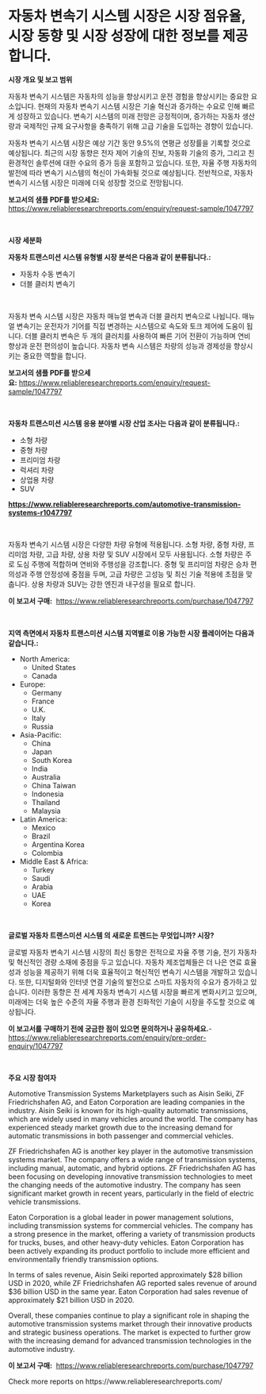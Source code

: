 <p><h1>자동차 변속기 시스템 시장은 시장 점유율, 시장 동향 및 시장 성장에 대한 정보를 제공합니다.</h1></p><p><strong>시장 개요 및 보고 범위</strong></p>
<p><p>자동차 변속기 시스템은 자동차의 성능을 향상시키고 운전 경험을 향상시키는 중요한 요소입니다. 현재의 자동차 변속기 시스템 시장은 기술 혁신과 증가하는 수요로 인해 빠르게 성장하고 있습니다. 변속기 시스템의 미래 전망은 긍정적이며, 증가하는 자동차 생산량과 국제적인 규제 요구사항을 충족하기 위해 고급 기술을 도입하는 경향이 있습니다.</p><p>자동차 변속기 시스템 시장은 예상 기간 동안 9.5%의 연평균 성장률을 기록할 것으로 예상됩니다. 최근의 시장 동향은 전자 제어 기술의 진보, 자동화 기술의 증가, 그리고 친환경적인 솔루션에 대한 수요의 증가 등을 포함하고 있습니다. 또한, 자율 주행 자동차의 발전에 따라 변속기 시스템의 혁신이 가속화될 것으로 예상됩니다. 전반적으로, 자동차 변속기 시스템 시장은 미래에 더욱 성장할 것으로 전망됩니다.</p></p>
<p><strong>보고서의 샘플 PDF를 받으세요:</strong> <a href="https://www.reliableresearchreports.com/enquiry/request-sample/1047797">https://www.reliableresearchreports.com/enquiry/request-sample/1047797</a></p>
<p>&nbsp;</p>
<p><strong>시장 세분화</strong></p>
<p><strong>자동차 트랜스미션 시스템 유형별 시장 분석은 다음과 같이 분류됩니다.:</strong></p>
<p><ul><li>자동차 수동 변속기</li><li>더블 클러치 변속기</li></ul></p>
<p>&nbsp;</p>
<p><p>자동차 변속 시스템 시장은 자동차 매뉴얼 변속과 더블 클러치 변속으로 나뉩니다. 매뉴얼 변속기는 운전자가 기어를 직접 변경하는 시스템으로 속도와 토크 제어에 도움이 됩니다. 더블 클러치 변속은 두 개의 클러치를 사용하여 빠른 기어 전환이 가능하며 연비 향상과 운전 편의성이 높습니다. 자동차 변속 시스템은 차량의 성능과 경제성을 향상시키는 중요한 역할을 합니다.</p></p>
<p><strong>보고서의 샘플 PDF를 받으세요:</strong>&nbsp;<a href="https://www.reliableresearchreports.com/enquiry/request-sample/1047797">https://www.reliableresearchreports.com/enquiry/request-sample/1047797</a></p>
<p>&nbsp;</p>
<p><strong> 자동차 트랜스미션 시스템 응용 분야별 시장 산업 조사는 다음과 같이 분류됩니다.:</strong></p>
<p><ul><li>소형 차량</li><li>중형 차량</li><li>프리미엄 차량</li><li>럭셔리 차량</li><li>상업용 차량</li><li>SUV</li></ul></p>
<p><strong><a href="https://www.reliableresearchreports.com/automotive-transmission-systems-r1047797">https://www.reliableresearchreports.com/automotive-transmission-systems-r1047797</a></strong></p>
<p>&nbsp;</p>
<p><p>자동차 변속기 시스템 시장은 다양한 차량 유형에 적용됩니다. 소형 차량, 중형 차량, 프리미엄 차량, 고급 차량, 상용 차량 및 SUV 시장에서 모두 사용됩니다. 소형 차량은 주로 도심 주행에 적합하며 연비와 주행성을 강조합니다. 중형 및 프리미엄 차량은 승차 편의성과 주행 안정성에 중점을 두며, 고급 차량은 고성능 및 최신 기술 적용에 초점을 맞춥니다. 상용 차량과 SUV는 강한 엔진과 내구성을 필요로 합니다.</p></p>
<p><strong>이 보고서 구매:</strong>&nbsp; <a href="https://www.reliableresearchreports.com/purchase/1047797">https://www.reliableresearchreports.com/purchase/1047797</a></p>
<p>&nbsp;</p>
<p><strong>지역 측면에서 자동차 트랜스미션 시스템 지역별로 이용 가능한 시장 플레이어는 다음과 같습니다.:</strong></p>
<p><ul>
    <li>
        North America:
        <ul>
            <li>United States</li>
            <li>Canada</li>
        </ul>
    </li>
    <li>
        Europe:
        <ul>
            <li>Germany</li>
            <li>France</li>
            <li>U.K.</li>
            <li>Italy</li>
            <li>Russia</li>
        </ul>
    </li>
    <li>
        Asia-Pacific:
        <ul>
            <li>China</li>
            <li>Japan</li>
            <li>South Korea</li>
            <li>India</li>
            <li>Australia</li>
            <li>China Taiwan</li>
            <li>Indonesia</li>
            <li>Thailand</li>
            <li>Malaysia</li>
        </ul>
    </li>
    <li>
        Latin America:
        <ul>
            <li>Mexico</li>
            <li>Brazil</li>
            <li>Argentina Korea</li>
            <li>Colombia</li>
        </ul>
    </li>
    <li>
        Middle East & Africa:
        <ul>
            <li>Turkey</li>
            <li>Saudi</li>
            <li>Arabia</li>
            <li>UAE</li>
            <li>Korea</li>
        </ul>
    </li>
    </ul></p>
<p>&nbsp;</p>
<p><strong>글로벌 자동차 트랜스미션 시스템 의 새로운 트렌드는 무엇입니까? 시장?</strong></p>
<p><p>글로벌 자동차 변속기 시스템 시장의 최신 동향은 전적으로 자율 주행 기술, 전기 자동차 및 혁신적인 경량 소재에 중점을 두고 있습니다. 자동차 제조업체들은 더 나은 연료 효율성과 성능을 제공하기 위해 더욱 효율적이고 혁신적인 변속기 시스템을 개발하고 있습니다. 또한, 디지털화와 인터넷 연결 기술의 발전으로 스마트 자동차의 수요가 증가하고 있습니다. 이러한 동향은 전 세계 자동차 변속기 시스템 시장을 빠르게 변화시키고 있으며, 미래에는 더욱 높은 수준의 자율 주행과 환경 친화적인 기술이 시장을 주도할 것으로 예상됩니다.</p></p>
<p><strong>이 보고서를 구매하기 전에 궁금한 점이 있으면 문의하거나 공유하세요.</strong>- <a href="https://www.reliableresearchreports.com/enquiry/pre-order-enquiry/1047797">https://www.reliableresearchreports.com/enquiry/pre-order-enquiry/1047797</a></p>
<p>&nbsp;</p>
<p><strong>주요 시장 참여자</strong></p>
<p><p>Automotive Transmission Systems Marketplayers such as Aisin Seiki, ZF Friedrichshafen AG, and Eaton Corporation are leading companies in the industry. Aisin Seiki is known for its high-quality automatic transmissions, which are widely used in many vehicles around the world. The company has experienced steady market growth due to the increasing demand for automatic transmissions in both passenger and commercial vehicles.</p><p>ZF Friedrichshafen AG is another key player in the automotive transmission systems market. The company offers a wide range of transmission systems, including manual, automatic, and hybrid options. ZF Friedrichshafen AG has been focusing on developing innovative transmission technologies to meet the changing needs of the automotive industry. The company has seen significant market growth in recent years, particularly in the field of electric vehicle transmissions.</p><p>Eaton Corporation is a global leader in power management solutions, including transmission systems for commercial vehicles. The company has a strong presence in the market, offering a variety of transmission products for trucks, buses, and other heavy-duty vehicles. Eaton Corporation has been actively expanding its product portfolio to include more efficient and environmentally friendly transmission options.</p><p>In terms of sales revenue, Aisin Seiki reported approximately $28 billion USD in 2020, while ZF Friedrichshafen AG reported sales revenue of around $36 billion USD in the same year. Eaton Corporation had sales revenue of approximately $21 billion USD in 2020.</p><p>Overall, these companies continue to play a significant role in shaping the automotive transmission systems market through their innovative products and strategic business operations. The market is expected to further grow with the increasing demand for advanced transmission technologies in the automotive industry.</p></p>
<p><strong>이 보고서 구매:</strong>&nbsp;&nbsp;<a href="https://www.reliableresearchreports.com/purchase/1047797">https://www.reliableresearchreports.com/purchase/1047797</a></p>
<p>Check more reports on https://www.reliableresearchreports.com/</p>
